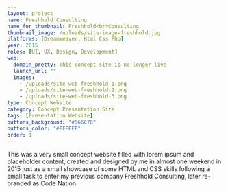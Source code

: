 ```yaml
---
layout: project
name: Freshhold Consulting
name_for_thumbnail: Freshhold<br>Consulting
thumbnail_image: /uploads/site-image-freshhold.jpg
platforms: [Dreamweaver, Html Css Php]
year: 2015
roles: [UI, UX, Design, Development]
web:
  domain_pretty: This concept site is no longer live
  launch_url: ""
  images:
    - /uploads/site-web-freshhold-1.png
    - /uploads/site-web-freshhold-2.png
    - /uploads/site-web-freshhold-3.png
type: Concept Website
category: Concept Presentation Site
tags: [Presentation Website]
buttons_background: "#566C7B"
buttons_color: "#FFFFFF"
order: 1
---
```


This was a very small concept website filled with lorem ipsum and placeholder content, created and designed by me in almost one weekend in 2015 just as a small showcase of some HTML and CSS skills following a small task to enter my previous company Freshhold Consulting, later re-branded as Code Nation.